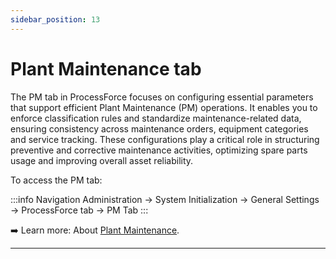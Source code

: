 ```yaml
---
sidebar_position: 13
---
```


# Plant Maintenance tab

The PM tab in ProcessForce focuses on configuring essential parameters that support efficient Plant Maintenance (PM) operations. It enables you to enforce classification rules and standardize maintenance-related data, ensuring consistency across maintenance orders, equipment categories and service tracking. These configurations play a critical role in structuring preventive and corrective maintenance activities, optimizing spare parts usage and improving overall asset reliability.

To access the PM tab:

:::info Navigation
Administration → System Initialization → General Settings → ProcessForce tab → PM Tab
:::

➡️ Learn more: About [Plant Maintenance](../../plant-maintenance/overview.md).

---
